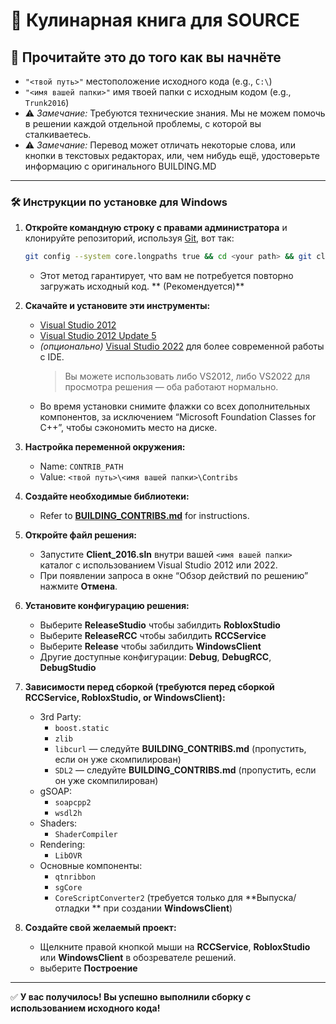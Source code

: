﻿# 🍳 Кулинарная книга для SOURCE

## 📌 Прочитайте это до того как вы начнёте

- `"<твой путь>"` местоположение исходного кода (e.g., `C:\`)  
- `"<имя вашей папки>"` имя твоей папки с исходным кодом (e.g., `Trunk2016`)  
- ⚠️ *Замечание:* Требуются технические знания. Мы не можем помочь в решении каждой отдельной проблемы, с которой вы сталкиваетесь.
- ⚠️ *Замечание:* Перевод может отличать некоторые слова, или кнопки в текстовых редакторах, или, чем нибудь ещё, удостоверьте информацию с оригинального BUILDING.MD

---

### 🛠️ Инструкции по установке для Windows

1. **Откройте командную строку с правами администратора** и клонируйте репозиторий, используя [Git](https://git-scm.com/), вот так:
   ```bash
   git config --system core.longpaths true && cd <your path> && git clone https://github.com/P0L3NARUBA/roblox-2016-source-code
   ```
   - Этот метод гарантирует, что вам не потребуется повторно загружать исходный код. ** (Рекомендуется)**

2. **Скачайте и установите эти инструменты:**
   - [Visual Studio 2012](https://drive.google.com/file/d/1XoA5Av_6OedTwGi_ebTb_XsQ7-RmEKSd/view?usp=sharing)
   - [Visual Studio 2012 Update 5](https://drive.google.com/file/d/1_rrwnITjCl-kcqEKTQWUDJgEegAcKAM6/view?usp=sharing)
   - *(опционально)* [Visual Studio 2022](https://visualstudio.microsoft.com/tr/vs/) для более современной работы с IDE.
     > Вы можете использовать либо VS2012, либо VS2022 для просмотра решения — оба работают нормально.
   - Во время установки снимите флажки со всех дополнительных компонентов, за исключением “Microsoft Foundation Classes for C++”, чтобы сэкономить место на диске.

3. **Настройка переменной окружения:**
   - Name: `CONTRIB_PATH`
   - Value: `<твой путь>\<имя вашей папки>\Contribs`

4. **Создайте необходимые библиотеки:**
   - Refer to **[BUILDING_CONTRIBS.md](/BUILDING_CONTRIBS.md)** for instructions.

5. **Откройте файл решения:**
   - Запустите **Client_2016.sln** внутри вашей `<имя вашей папки>` каталог с использованием Visual Studio 2012 или 2022.
   - При появлении запроса в окне “Обзор действий по решению” нажмите **Отмена**.

6. **Установите конфигурацию решения:**
   - Выберите **ReleaseStudio** чтобы забилдить **RobloxStudio**
   - Выберите **ReleaseRCC** чтобы забилдить **RCCService**
   - Выберите **Release** чтобы забилдить **WindowsClient**
   - Другие доступные конфигурации: **Debug**, **DebugRCC**, **DebugStudio**

7. **Зависимости перед сборкой (требуются перед сборкой RCCService, RobloxStudio, or WindowsClient):**
   - 3rd Party:
     - `boost.static`
     - `zlib`
     - `libcurl` — следуйте **BUILDING_CONTRIBS.md** (пропустить, если он уже скомпилирован)
     - `SDL2` — следуйте **BUILDING_CONTRIBS.md** (пропустить, если он уже скомпилирован)
   - gSOAP:
     - `soapcpp2`
     - `wsdl2h`
   - Shaders:
     - `ShaderCompiler`
   - Rendering:
     - `LibOVR`
   - Основные компоненты:
     - `qtnribbon`
     - `sgCore`
     - `CoreScriptConverter2` (требуется только для **Выпуска/отладки ** при создании **WindowsClient**)

8. **Создайте свой желаемый проект:**
   - Щелкните правой кнопкой мыши на **RCCService**, **RobloxStudio** или **WindowsClient** в обозревателе решений.
   - выберите **Построение**

---

✅ **У вас получилось! Вы успешно выполнили сборку с использованием исходного кода!**
